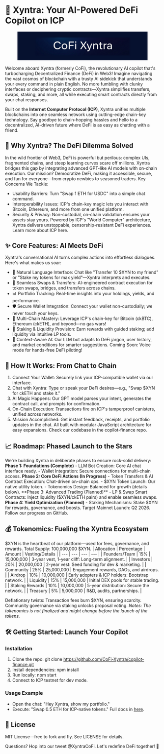 # 🚀 Xyntra: Your AI-Powered DeFi Copilot on ICP

<figure><img src=".gitbook/assets/d44.png" alt=""><figcaption></figcaption></figure>

Welcome aboard Xyntra (formerly CoFi), the revolutionary AI copilot that's turbocharging Decentralized Finance (DeFi) in Web3! Imagine navigating the vast cosmos of blockchain with a trusty AI sidekick that understands your every command in plain English. No more fumbling with clunky interfaces or deciphering cryptic contracts—Xyntra simplifies transfers, swaps, staking, and more, all while executing smart contracts directly from your chat responses.

Built on the **Internet Computer Protocol (ICP)**, Xyntra unifies multiple blockchains into one seamless network using cutting-edge chain-key technology. Say goodbye to chain-hopping hassles and hello to a decentralized, AI-driven future where DeFi is as easy as chatting with a friend.

## 🌌 Why Xyntra? The DeFi Dilemma Solved
In the wild frontier of Web3, DeFi is powerful but perilous: complex UIs, fragmented chains, and steep learning curves scare off millions. Xyntra bridges this gap by integrating advanced GPT-like AI models with on-chain execution. Our mission? Democratize DeFi, making it accessible, secure, and fun for everyone—from crypto newbies to seasoned traders.
Key Concerns We Tackle:
- Usability Barriers: Turn "Swap 1 ETH for USDC" into a simple chat command.
- Interoperability Issues: ICP's chain-key magic lets you interact with Bitcoin, Ethereum, and more from one unified platform.
- Security & Privacy: Non-custodial, on-chain validation ensures your assets stay yours.
Powered by ICP's "World Computer" architecture, Xyntra delivers unstoppable, censorship-resistant DeFi experiences. Learn more about ICP here.

## ✨ Core Features: AI Meets DeFi
Xyntra's conversational AI turns complex actions into effortless dialogues. Here's what makes us soar:
- 💬 Natural Language Interface: Chat like "Transfer 10 $XYN to my friend" or "Stake my tokens for max yield"—Xyntra interprets and executes.
- 🔄 Seamless Swaps & Transfers: AI-engineered contract execution for token swaps, bridges, and transfers across chains.
- 📊 Portfolio Tracking: Real-time insights into your holdings, yields, and performance.
- 🛡️ Secure Wallet Integration: Connect your wallet non-custodially; we never touch your keys.
- 🔗 Multi-Chain Mastery: Leverage ICP's chain-key for Bitcoin (ckBTC), Ethereum (ckETH), and beyond—no gas wars!
- 🚀 Staking & Liquidity Provision: Earn rewards with guided staking; add liquidity via intuitive LP tools.
- 🧠 Context-Aware AI: Our LLM bot adapts to DeFi jargon, user history, and market conditions for smarter suggestions.
Coming Soon: Voice mode for hands-free DeFi piloting!

## 🛫 How It Works: From Chat to Chain
1. Connect Your Wallet: Securely link your ICP-compatible wallet via our interface.
2. Chat with Xyntra: Type or speak your DeFi desires—e.g., "Swap $XYN for ckETH and stake it."
3. AI Magic Happens: Our GPT model parses your intent, generates the contract call, and prompts for confirmation.
4. On-Chain Execution: Transactions fire on ICP's tamperproof canisters, unified across networks.
5. Mission Accomplished: Get instant feedback, receipts, and portfolio updates in the chat.
All built with modular JavaScript architecture for easy expansions. Check our codebase in the copilot-finance repo.

## 📈 Roadmap: Phased Launch to the Stars
We're building Xyntra in deliberate phases to ensure rock-solid delivery:
**Phase 1: Foundations (Complete)**
    - LLM Bot Creation: Core AI chat interface ready.
    - Wallet Integration: Secure connections for multi-chain access.
**Phase 2: Core DeFi Actions (In Progress)**
    - Token Transfers & AI Contract Execution: Chat-driven on-chain ops.
    - $XYN Token Launch: Our native utility token.
    - Tokenomics Design: Balanced for growth (details below).
**Phase 3: Advanced Trading (Planned)**
    - LP & Swap Smart Contracts: Inject liquidity ($XYN/ckETH pairs) and enable seamless swaps.
**Phase 4: Yield Optimization (Planned)**
    - Staking Mechanisms: Stake $XYN for rewards, governance, and boosts.
Target Mainnet Launch: Q2 2026. Follow our progress on GitHub.

## 💰 Tokenomics: Fueling the Xyntra Ecosystem
$XYN is the heartbeat of our platform—used for fees, governance, and rewards. Total Supply: 100,000,000 $XYN.
| Allocation | Percentage | Amount | Vesting/Details |
| --- | --- | --- | --- |
| Founders/Team | 15% | 15,000,000 | 3-year vest, 1-year cliff: Long-term alignment. |
| Investors | 20% | 20,000,000 | 2-year vest: Seed funding for dev & marketing. |
| Community | 25% | 25,000,000 | Engagement rewards, DAOs, and airdrops. |
| Airdrop | 10% | 10,000,000 | Early adopters & ICP holders: Bootstrap network. |
| Liquidity | 15% | 15,000,000 | Initial DEX pools for stable trading. |
| Staking Rewards | 10% | 10,000,000 | 5-year distribution: Secure the network. |
| Treasury | 5% | 5,000,000 | R&D, audits, partnerships. |

Deflationary twists: Transaction fees burn $XYN, ensuring scarcity. Community governance via staking unlocks proposal voting.
*Notes: The tokenomics is not finalized and might change before the launch of the tokens.*
## 🛠️ Getting Started: Launch Your Copilot
### **Installation**
1. Clone the repo: git clone https://github.com/CoFi-Xyntra/copilot-finance.git
2. Install dependencies: npm install
3. Run locally: npm start
4. Connect to ICP testnet for dev mode.

### **Usage Example**
- Open the chat: "Hey Xyntra, show my portfolio."
- Execute: "Swap 0.5 ETH for ICP-native tokens."
Full docs in [here](https://docs.cofi-xyntra.roracash.com/).

## 📜 License
MIT License—free to fork and fly. See LICENSE for details.

Questions? Hop into our tweet @XyntraCoFi. Let's redefine DeFi together! 🌟